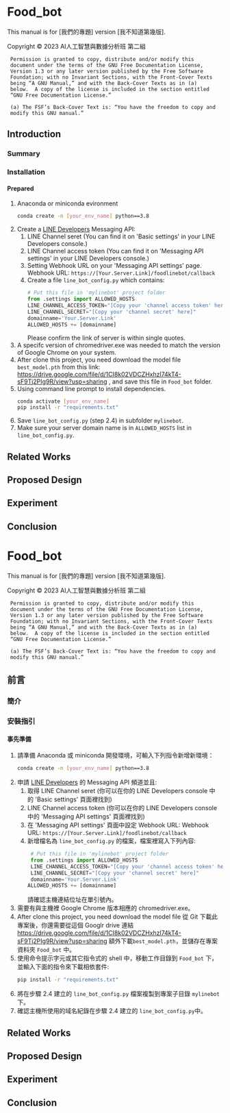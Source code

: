 # Food_bot

This manual is for [我們的專題] version [我不知道第幾版].

   Copyright © 2023 AI人工智慧與數據分析班 第二組

     Permission is granted to copy, distribute and/or modify this
     document under the terms of the GNU Free Documentation License,
     Version 1.3 or any later version published by the Free Software
     Foundation; with no Invariant Sections, with the Front-Cover Texts
     being “A GNU Manual,” and with the Back-Cover Texts as in (a)
     below.  A copy of the license is included in the section entitled
     “GNU Free Documentation License.”

     (a) The FSF’s Back-Cover Text is: “You have the freedom to copy and
     modify this GNU manual.”

## Introduction

### Summary
### Installation
#### Prepared
1. Anaconda or miniconda evironment
   ```bash
   conda create -n [your_env_name] python==3.8
   ```
2. Create a [LINE Developers](https://developers.line.biz/zh-hant/) Messaging API:
   1. LINE Channel seret (You can find it on 'Basic settings' in your
      LINE Developers console.)
   2. LINE Channel access token (You can find it on 'Messaging API
      settings' in your LINE Developers console.)
   3. Setting Webhook URL on your 'Messaging API settings' page.
      Webhook URL: `https://[Your.Server.Link]/foodlinebot/callback`
   4. Create a file `line_bot_config.py` which contains:
       ```python
       # Put this file in 'mylinebot' project folder
       from .settings import ALLOWED_HOSTS
       LINE_CHANNEL_ACCESS_TOKEN="[Copy your 'channel access token' here]"
       LINE_CHANNEL_SECRET="[Copy your 'channel secret' here]"
       domainname='Your.Server.Link'
       ALLOWED_HOSTS += [domainname]
	    ```
      Please confirm the link of server is within single quotes.
3. A specifc version of chromedriver.exe was needed to match the
   version of Google Chrome on your system.
4. After clone this project, you need download the model file
   `best_model.pth` from this link:
   https://drive.google.com/file/d/1CI8k02VDCZHxhzl74kT4-sF9Tj2PIg9R/view?usp=sharing
   , and save this file in `Food_bot` folder.
5. Using command line prompt to install dependencies.
   ```bash
   conda activate [your_env_name]
   pip install -r "requirements.txt"
   ```
6. Save `line_bot_config.py` (step 2.4) in subfolder `mylinebot`.
7. Make sure your server domain name is in `ALLOWED_HOSTS` list in
   `line_bot_config.py`.
## Related Works

## Proposed Design

## Experiment

## Conclusion

# Food_bot

This manual is for [我們的專題] version [我不知道第幾版].

   Copyright © 2023 AI人工智慧與數據分析班 第二組

     Permission is granted to copy, distribute and/or modify this
     document under the terms of the GNU Free Documentation License,
     Version 1.3 or any later version published by the Free Software
     Foundation; with no Invariant Sections, with the Front-Cover Texts
     being “A GNU Manual,” and with the Back-Cover Texts as in (a)
     below.  A copy of the license is included in the section entitled
     “GNU Free Documentation License.”

     (a) The FSF’s Back-Cover Text is: “You have the freedom to copy and
     modify this GNU manual.”

## 前言

### 簡介
### 安裝指引
#### 事先準備
1. 請準備 Anaconda 或 miniconda 開發環境，可輸入下列指令新增新環境：
   ```bash
   conda create -n [your_env_name] python==3.8
   ```
2. 申請 [LINE Developers](https://developers.line.biz/zh-hant/) 的 Messaging API 頻道並且:
   1. 取得 LINE Channel seret (你可以在你的 LINE Developers console 中
      的 'Basic settings' 頁面裡找到)
   2. LINE Channel access token (你可以在你的 LINE Developers console
      中的 'Messaging API settings' 頁面裡找到)
   3. 在 'Messaging API settings' 頁面中設定 Webhook URL:
      Webhook URL: `https://[Your.Server.Link]/foodlinebot/callback`
   4. 新增檔名為 `line_bot_config.py` 的檔案，檔案裡寫入下列內容:
       ```python
	    # Put this file in 'mylinebot' project folder
	    from .settings import ALLOWED_HOSTS
	    LINE_CHANNEL_ACCESS_TOKEN="[Copy your 'channel access token' here]"
	    LINE_CHANNEL_SECRET="[Copy your 'channel secret' here]"
	    domainname='Your.Server.Link'
       ALLOWED_HOSTS += [domainname]
	    ```
	  請確認主機連結位址在單引號內。
3. 需要有與主機裡 Google Chrome 版本相應的 chromedriver.exe。
4. After clone this project, you need download the model file 從 Git
   下載此專案後，你還需要從這個 Googlr drive 連結
   https://drive.google.com/file/d/1CI8k02VDCZHxhzl74kT4-sF9Tj2PIg9R/view?usp=sharing
   額外下載`best_model.pth`，並儲存在專案資料夾 `Food_bot` 中。
5. 使用命令提示字元或其它指令式的 shell 中，移動工作目錄到 `Food_bot` 下，並輸入下面的指令來下載相依套件:
   ```bash
   pip install -r "requirements.txt"
   ```
6. 將在步驟 2.4 建立的 `line_bot_config.py` 檔案複製到專案子目錄 `mylinebot` 下。
7. 確認主機所使用的域名紀錄在步驟 2.4 建立的 `line_bot_config.py`中。
## Related Works

## Proposed Design

## Experiment

## Conclusion
